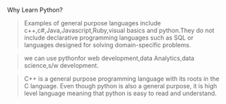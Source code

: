 Why Learn Python?

> Examples of general purpose languages include c++,c#,Java,Javascript,Ruby,visual basics and python.They do not include declarative programming languages such as SQL or languages designed for solving domain-specific problems.

> we can use pythonfor web development,data Analytics,data science,s/w development.

> C++ is a general purpose programming language with its roots in the C language. Even though python is also a general purpose, it is high level language meaning that python is easy to read and understand.

